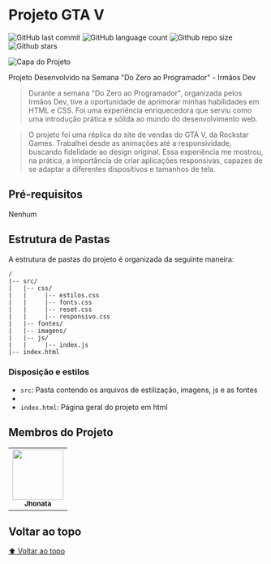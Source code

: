 # Projeto GTA V

<!-- Shields Exemplo, existem N diferentes shield em https://shields.io/ -->
![GitHub last commit](https://img.shields.io/github/last-commit/josejhonatadev/replicasiteeockstargames)
![GitHub language count](https://img.shields.io/github/languages/count/josejhonatadev/replicasiteeockstargames)
![Github repo size](https://img.shields.io/github/repo-size/josejhonatadev/replicasiteeockstargames)
![Github stars](https://img.shields.io/github/stars/josejhonatadev/replicasiteeockstargames?style=social)

![Capa do Projeto](file:///C:/Users/ljose/Downloads/Capa%20do%20Site%20da%20Rockstar%20Games.jpg)

Projeto Desenvolvido na Semana "Do Zero ao Programador" - Irmãos Dev

> Durante a semana "Do Zero ao Programador", organizada pelos Irmãos Dev, tive a oportunidade de aprimorar minhas habilidades em HTML e CSS. Foi uma experiência enriquecedora que serviu como uma introdução prática e sólida ao mundo do desenvolvimento web.

> O projeto foi uma réplica do site de vendas do GTA V, da Rockstar Games. Trabalhei desde as animações até a responsividade, buscando fidelidade ao design original. Essa experiência me mostrou, na prática, a importância de criar aplicações responsivas, capazes de se adaptar a diferentes dispositivos e tamanhos de tela.

## Pré-requisitos

Nenhum

## Estrutura de Pastas

A estrutura de pastas do projeto é organizada da seguinte maneira:

```text
/
|-- src/
|   |-- css/
|   |     |-- estilos.css
|   |     |-- fonts.css
|   |     |-- reset.css
|   |     |-- responsivo.css
|   |-- fontes/
|   |-- imagens/
|   |-- js/
|   |     |-- index.js
|-- index.html
```

### Disposição e estilos

* `src`: Pasta contendo os arquivos de estilização, imagens, js e as fontes
* 
* `index.html`: Página geral do projeto em html


## Membros do Projeto

<table>
  <tr>
    <td align="center">
      <a href="https://github.com/josejhonatadev">
        <img src="https://github.com/josejhonatadev.png" width="100px">
        <br>
        <sub>
          <b>Jhonata</b>
        </sub>
      </a>
    </td>
  </tr>
</table>

## Voltar ao topo

[⬆ Voltar ao topo](#projetogtav)
